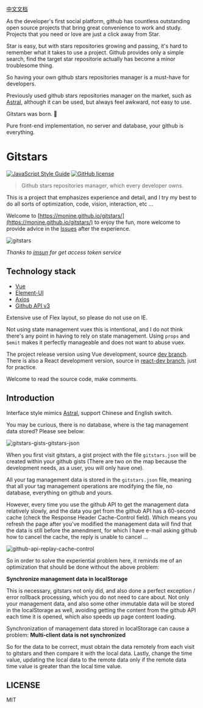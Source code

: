[中文文档](https://github.com/Monine/gitstars)

As the developer's first social platform, github has countless outstanding open source projects that bring great convenience to work and study. Projects that you need or love are just a click away from Star.

Star is easy, but with stars repositories growing and passing, it's hard to remember what it takes to use a project. Github provides only a simple search, find the target star repositorie actually has become a minor troublesome thing.

So having your own github stars repositories manager is a must-have for developers.

Previously used github stars repositories manager on the market, such as [Astral](https://app.astralapp.com), although it can be used, but always feel awkward, not easy to use.

Gitstars was born. 🎉

Pure front-end implementation, no server and database, your github is everything.

# Gitstars

[![JavaScript Style Guide](https://img.shields.io/badge/code_style-standard-brightgreen.svg)](https://standardjs.com)
[![GitHub license](https://img.shields.io/github/license/Monine/gitstars.svg)](https://github.com/Monine/gitstars/blob/master/LICENSE)

> Github stars repositories manager, which every developer owns.

This is a project that emphasizes experience and detail, and I try my best to do all sorts of optimization, code, vision, interaction, etc ...

Welcome to [https://monine.github.io/gitstars/](https://monine.github.io/gitstars/) to enjoy the fun, more welcome to provide advice in the [Issues](https://github.com/Monine/gitstars/issues) after the experience.

![gitstars](http://oh8wftuto.bkt.clouddn.com/gitstars-v1.2.0.jpg)

*Thanks to [imsun](https://github.com/imsun) for get access token service*

## Technology stack

- [Vue](https://cn.vuejs.org/)
- [Element-UI](http://element-cn.eleme.io/2.0/#/zh-CN)
- [Axios](https://github.com/axios/axios)
- [Github API v3](https://developer.github.com/v3/)

Extensive use of Flex layout, so please do not use on IE.

Not using state management vuex this is intentional, and I do not think there's any point in having to rely on state management. Using `props` and `$emit` makes it perfectly manageable and does not want to abuse vuex.

The project release version using Vue development, source [dev branch](https://github.com/Monine/gitstars/tree/dev). There is also a React development version, source in [react-dev branch](https://github.com/Monine/gitstars/tree/react-dev), just for practice.

Welcome to read the source code, make comments.

## Introduction

Interface style mimics [Astral](https://app.astralapp.com), support Chinese and English switch.

You may be curious, there is no database, where is the tag management data stored? Please see below:

![gitstars-gists-gitstars-json](http://oh8wftuto.bkt.clouddn.com/gitstars-gist-v1.0.2.jpg)

When you first visit gitstars, a gist project with the file `gitstars.json` will be created within your github gists (There are two on the map because the development needs, as a user, you will only have one).

All your tag management data is stored in the `gitstars.json` file, meaning that all your tag management operations are modifying the file, no database, everything on github and yours.

However, every time you use the github API to get the management data relatively slowly, and the data you get from the github API has a 60-second cache (check the Response Header Cache-Control field). Which means you refresh the page after you've modified the management data will find that the data is still before the amendment, for which I have e-mail asking github how to cancel the cache, the reply is unable to cancel ...

![github-api-replay-cache-control](http://oh8wftuto.bkt.clouddn.com/github-api-replay-cache-control.jpg)

So in order to solve the experiential problem here, it reminds me of an optimization that should be done without the above problem:

**Synchronize management data in localStorage**

This is necessary, gitstars not only did, and also done a perfect exception / error rollback processing, which you do not need to care about. Not only your management data, and also some other immutable data will be stored in the localStorage as well, avoiding getting the content from the github API each time it is opened, which also speeds up page content loading.

Synchronization of management data stored in localStorage can cause a problem: **Multi-client data is not synchronized**

So for the data to be correct, must obtain the data remotely from each visit to gitstars and then compare it with the local data. Lastly, change the time value, updating the local data to the remote data only if the remote data time value is greater than the local time value.

## LICENSE

MIT
